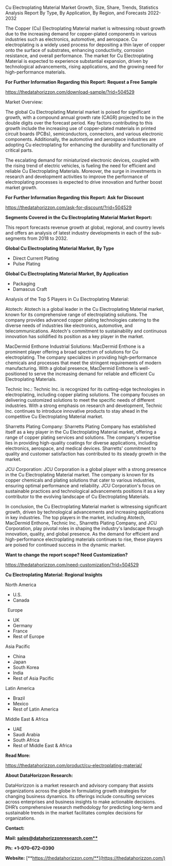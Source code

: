 ﻿Cu Electroplating Material  Market Growth, Size, Share, Trends, Statistics Analysis Report By Type, By Application, By Region, and Forecasts 2022-2032

The Copper (Cu) Electroplating Material market is witnessing robust growth due to the increasing demand for copper-plated components in various industries such as electronics, automotive, and aerospace. Cu electroplating is a widely used process for depositing a thin layer of copper onto the surface of substrates, enhancing conductivity, corrosion resistance, and overall performance. The market for Cu Electroplating Material is expected to experience substantial expansion, driven by technological advancements, rising applications, and the growing need for high-performance materials.

**For Further Information Regarding this Report: Request a Free Sample**	

<https://thedatahorizzon.com/download-sample/?rid=504529>

Market Overview:

The global Cu Electroplating Material market is poised for significant growth, with a compound annual growth rate (CAGR) projected to be in the double digits over the forecast period. Key factors contributing to this growth include the increasing use of copper-plated materials in printed circuit boards (PCBs), semiconductors, connectors, and various electronic components. Additionally, the automotive and aerospace industries are adopting Cu electroplating for enhancing the durability and functionality of critical parts.

The escalating demand for miniaturized electronic devices, coupled with the rising trend of electric vehicles, is fueling the need for efficient and reliable Cu Electroplating Materials. Moreover, the surge in investments in research and development activities to improve the performance of electroplating processes is expected to drive innovation and further boost market growth.

**For Further Information Regarding this Report: Ask for Discount**

<https://thedatahorizzon.com/ask-for-discount/?rid=504529>

**Segments Covered in the Cu Electroplating Material Market Report:**

This report forecasts revenue growth at global, regional, and country levels and offers an analysis of latest industry developments in each of the sub-segments from 2018 to 2032.

**Global Cu Electroplating Material Market, By Type**

- Direct Current Plating
- Pulse Plating

**Global Cu Electroplating Material Market, By Application**

- Packaging
- Damascus Craft

Analysis of the Top 5 Players in Cu Electroplating Material:

Atotech: Atotech is a global leader in the Cu Electroplating Material market, known for its comprehensive range of electroplating solutions. The company provides advanced copper plating technologies catering to the diverse needs of industries like electronics, automotive, and telecommunications. Atotech's commitment to sustainability and continuous innovation has solidified its position as a key player in the market.

MacDermid Enthone Industrial Solutions: MacDermid Enthone is a prominent player offering a broad spectrum of solutions for Cu electroplating. The company specializes in providing high-performance chemicals and processes that meet the stringent requirements of modern manufacturing. With a global presence, MacDermid Enthone is well-positioned to serve the increasing demand for reliable and efficient Cu Electroplating Materials.

Technic Inc.: Technic Inc. is recognized for its cutting-edge technologies in electroplating, including copper plating solutions. The company focuses on delivering customized solutions to meet the specific needs of different industries. With a strong emphasis on research and development, Technic Inc. continues to introduce innovative products to stay ahead in the competitive Cu Electroplating Material market.

Sharretts Plating Company: Sharretts Plating Company has established itself as a key player in the Cu Electroplating Material market, offering a range of copper plating services and solutions. The company's expertise lies in providing high-quality coatings for diverse applications, including electronics, aerospace, and medical devices. Sharretts' commitment to quality and customer satisfaction has contributed to its steady growth in the market.

JCU Corporation: JCU Corporation is a global player with a strong presence in the Cu Electroplating Material market. The company is known for its copper chemicals and plating solutions that cater to various industries, ensuring optimal performance and reliability. JCU Corporation's focus on sustainable practices and technological advancements positions it as a key contributor to the evolving landscape of Cu Electroplating Materials.

In conclusion, the Cu Electroplating Material market is witnessing significant growth, driven by technological advancements and increasing applications in key industries. The top players in the market, including Atotech, MacDermid Enthone, Technic Inc., Sharretts Plating Company, and JCU Corporation, play pivotal roles in shaping the industry's landscape through innovation, quality, and global presence. As the demand for efficient and high-performance electroplating materials continues to rise, these players are poised for continued success in the dynamic market.

**Want to change the report scope? Need Customization?**

<https://thedatahorizzon.com/need-customization/?rid=504529>

**Cu Electroplating Material: Regional Insights**

North America

- U.S.
- Canada

` `Europe

- UK
- Germany
- France
- Rest of Europe

Asia Pacific

- China
- Japan
- South Korea
- India
- Rest of Asia Pacific

Latin America

- Brazil
- Mexico
- Rest of Latin America

Middle East & Africa

- UAE
- Saudi Arabia
- South Africa
- Rest of Middle East & Africa

**Read More:** 

<https://thedatahorizzon.com/product/cu-electroplating-material/>

**About DataHorizzon Research:**

DataHorizzon is a market research and advisory company that assists organizations across the globe in formulating growth strategies for changing business dynamics. Its offerings include consulting services across enterprises and business insights to make actionable decisions. DHR’s comprehensive research methodology for predicting long-term and sustainable trends in the market facilitates complex decisions for organizations.

**Contact:**

**Mail: [sales@datahorizzonresearch.com**](mailto:sales@datahorizzonresearch.com)**

**Ph:** **+1–970–672–0390**

**Website:** [**https://thedatahorizzon.com/**](https://thedatahorizzon.com/)


